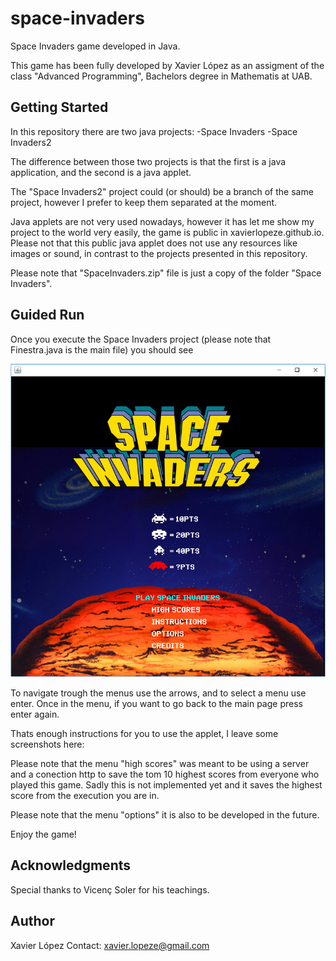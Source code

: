 # space-invaders
Space Invaders game developed in Java.

This game has been fully developed by Xavier López as an assigment of the class "Advanced Programming", Bachelors degree in Mathematis at UAB.

## Getting Started
In this repository there are two java projects:
	-Space Invaders
	-Space Invaders2

The difference between those two projects is that the first is a java application, and the second is a java applet.

The "Space Invaders2" project could (or should) be a branch of the same project, however I prefer to keep them separated at the moment.

Java applets are not very used nowadays, however it has let me show my project to the world very easily, the game is public in xavierlopeze.github.io. Please not that this public java applet does not use any resources like images or sound, in contrast to the projects presented in this repository.

Please note that "SpaceInvaders.zip" file is just a copy of the folder "Space Invaders".

## Guided Run

Once you execute the Space Invaders project (please note that Finestra.java is the main file) you should see

![alt text](screenshots/p1.png)

To navigate trough the  menus use the arrows, and to select a menu use enter. Once in the menu, if you want to go back to the main page press enter again.

Thats enough instructions for you to use the applet, I leave some screenshots here:


Please note that the menu "high scores" was meant to be using a server and a conection http to save the tom 10 highest scores from everyone who played this game. Sadly this is not implemented yet and it saves the highest score from the execution you are in.

Please note that the menu "options" it is also to be developed in the future.

Enjoy the game!


## Acknowledgments
Special thanks to Vicenç Soler for his teachings.

## Author 
Xavier López
Contact: xavier.lopeze@gmail.com
